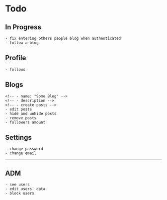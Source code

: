 # Todo

## In Progress

    - fix entering others people blog when authenticated
    - follow a blog

## Profile

    - follows

## Blogs

    <!-- - name: "Some Blog" -->
    <!-- - description -->
    <!-- - create posts -->
    - edit posts
    - hide and unhide posts
    - remove posts
    - followers amount

## Settings

    - change password
    - change email

---

## ADM

    - see users
    - edit users' data
    - block users
